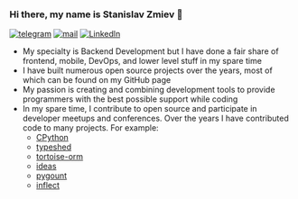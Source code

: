 ### Hi there, my name is Stanislav Zmiev 👋

[![telegram](https://img.shields.io/static/v1?style=flat-square&message=telegram&color=26A5E4&logo=Telegram&logoColor=FFFFFF&label=)](https://t.me/zmievsa)
[![mail](https://img.shields.io/badge/gmail-c14438?style=flat-square&message=gmail&logo=Gmail&logoColor=white&link=mailto:zmievsa@gmail.com)](mailto:zmievsa@gmail.com)
[![Linkedln](https://img.shields.io/badge/linkedin-0077B5?style=flat-square&logo=linkedin&logoColor=white)](https://www.linkedin.com/in/stanislav-zmiev/)

- My specialty is Backend Development but I have done a fair share of frontend, mobile, DevOps, and lower level stuff in my spare time 
- I have built numerous open source projects over the years, most of which can be found on my GitHub page
- My passion is creating and combining development tools to provide programmers with the best possible support while coding
- In my spare time, I contribute to open source and participate in developer meetups and conferences. Over the years I have contributed code to many projects. For example:
  - [CPython](https://github.com/python/cpython/pulls?q=is%3Apr+author%3Azmievsa+)
  - [typeshed](https://github.com/python/typeshed/pulls?q=is%3Apr+author%3Azmievsa+)
  - [tortoise-orm](https://github.com/tortoise/tortoise-orm/pulls?q=is%3Apr+author%3Azmievsa+)
  - [ideas](https://github.com/aroberge/ideas)
  - [pygount](https://github.com/roskakori/pygount/pulls?q=is%3Apr+author%3Azmievsa+)
  - [inflect](https://github.com/jaraco/inflect/pulls?q=is%3Apr+author%3Azmievsa+)
